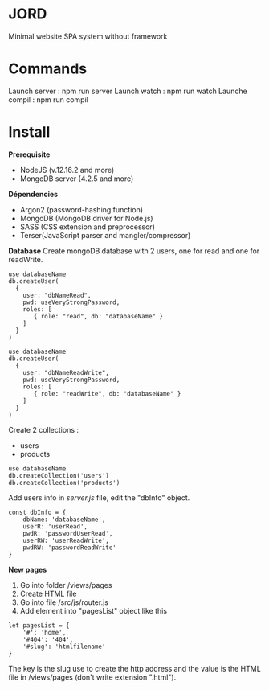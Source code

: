 # JORD
Minimal website SPA system without framework

# Commands
Launch server : npm run server
Launch watch : npm run watch
Launche compil : npm run compil

# Install
**Prerequisite**
* NodeJS (v.12.16.2 and more)
* MongoDB server (4.2.5 and more)

**Dépendencies**
* Argon2 (password-hashing function)
* MongoDB (MongoDB driver for Node.js)
* SASS (CSS extension and preprocessor)
* Terser(JavaScript parser and mangler/compressor)

**Database**
Create mongoDB database with 2 users, one for read and one for readWrite.

```
use databaseName
db.createUser(
  {
    user: "dbNameRead",
    pwd: useVeryStrongPassword,
    roles: [
       { role: "read", db: "databaseName" }
    ]
  }
)
```

```
use databaseName
db.createUser(
  {
    user: "dbNameReadWrite",
    pwd: useVeryStrongPassword,
    roles: [
       { role: "readWrite", db: "databaseName" }
    ]
  }
)
```

Create 2 collections :
* users
* products

```
use databaseName
db.createCollection('users')
db.createCollection('products')
```

Add users info in *server.js* file, edit the "dbInfo" object.

```
const dbInfo = {
    dbName: 'databaseName',
    userR: 'userRead',
    pwdR: 'passwordUserRead',
    userRW: 'userReadWrite',
    pwdRW: 'passwordReadWrite'
}
```

**New pages**
1. Go into folder /views/pages
2. Create HTML file
3. Go into file /src/js/router.js
4. Add element into "pagesList" object like this

```
let pagesList = {
    '#': 'home',
    '#404': '404',
    '#slug': 'htmlfilename'
}
```
The key is the slug use to create the http address and the value is the HTML file in /views/pages (don't write extension ".html").
